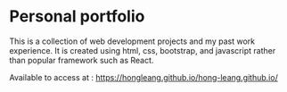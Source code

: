 # Personal portfolio

This is a collection of web development projects and my past work experience. It is created using html, css, bootstrap, and javascript rather than popular framework such as React.

Available to access at : https://hongleang.github.io/hong-leang.github.io/
